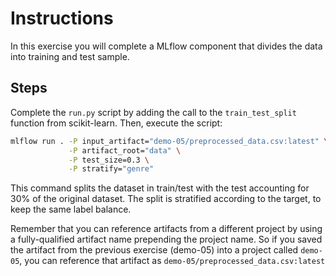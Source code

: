 # Instructions
In this exercise you will complete a MLflow component that divides the data into training and 
test sample.

## Steps

Complete the ``run.py`` script by adding the call to the ``train_test_split`` function 
from scikit-learn. Then, execute the script:
```bash
mlflow run . -P input_artifact="demo-05/preprocessed_data.csv:latest" \
             -P artifact_root="data" \
             -P test_size=0.3 \
             -P stratify="genre"
```
This command splits the dataset in train/test with the test accounting for 30% of the original
dataset. The split is stratified according to the target, to keep the same label balance.

Remember that you can reference artifacts from a different project by using a fully-qualified
artifact name prepending the project name. So if you saved the artifact from the previous exercise
(demo-05) into a project called ``demo-05``, you can reference that artifact as 
``demo-05/preprocessed_data.csv:latest``
